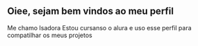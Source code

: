 ## Oiee, sejam bem vindos ao meu perfil


Me chamo Isadora
Estou cursanso o alura e uso esse perfil para compatilhar os meus projetos

